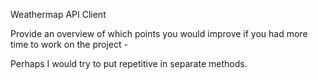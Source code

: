 Weathermap API Client

Provide an overview of which points you would improve if you had more time to work on the project - 

Perhaps I would try to put repetitive in separate methods. 